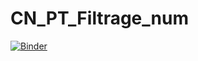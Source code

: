 # CN_PT_Filtrage_num
 
[![Binder](https://mybinder.org/badge_logo.svg)](https://mybinder.org/v2/gh/CCayssiols/CN_PT_Filtrage_num/HEAD)
